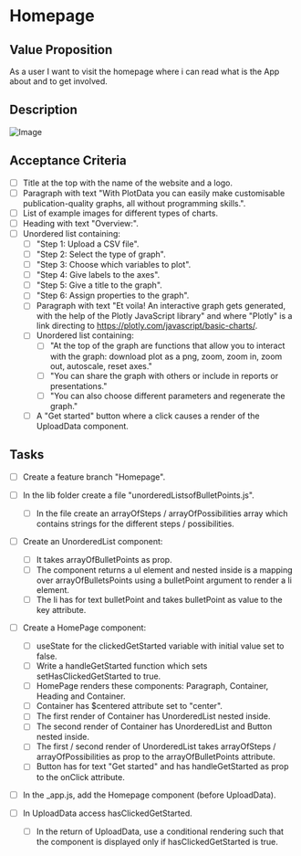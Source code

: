 # Homepage

## Value Proposition

As a user I want to visit the homepage where i can read what is the App about and to get involved.

## Description

![Image](https://github.com/catdieval/capstone-plotdata/assets/148444485/e7380224-5d1f-4fb1-88ce-6b6529426436)

## Acceptance Criteria

- [ ] Title at the top with the name of the website and a logo.
- [ ] Paragraph with text "With PlotData you can easily make customisable publication-quality graphs, all without programming skills.".
- [ ] List of example images for different types of charts.
- [ ] Heading with text "Overview:".
- [ ] Unordered list containing:
  - [ ] "Step 1: Upload a CSV file".
  - [ ] "Step 2: Select the type of graph".
  - [ ] "Step 3: Choose which variables to plot".
  - [ ] "Step 4: Give labels to the axes".
  - [ ] "Step 5: Give a title to the graph".
  - [ ] "Step 6: Assign properties to the graph".
  - [ ] Paragraph with text "Et voila! An interactive graph gets generated, with the help of the Plotly JavaScript library" and where "Plotly" is a link directing to https://plotly.com/javascript/basic-charts/.
  - [ ] Unordered list containing:
    - [ ] "At the top of the graph are functions that allow you to interact with the graph: download plot as a png, zoom, zoom in, zoom out, autoscale, reset axes."
    - [ ] "You can share the graph with others or include in reports or presentations."
    - [ ] "You can also choose different parameters and regenerate the graph."
  - [ ] A "Get started" button where a click causes a render of the UploadData component.

## Tasks

- [ ] Create a feature branch "Homepage".

- [ ] In the lib folder create a file "unorderedListsofBulletPoints.js".

  - [ ] In the file create an arrayOfSteps / arrayOfPossibilities array which contains strings for the different steps / possibilities.

- [ ] Create an UnorderedList component:

  - [ ] It takes arrayOfBulletPoints as prop.
  - [ ] The component returns a ul element and nested inside is a mapping over arrayOfBulletsPoints using a bulletPoint argument to render a li element.
  - [ ] The li has for text bulletPoint and takes bulletPoint as value to the key attribute.

- [ ] Create a HomePage component:

  - [ ] useState for the clickedGetStarted variable with initial value set to false.
  - [ ] Write a handleGetStarted function which sets setHasClickedGetStarted to true.
  - [ ] HomePage renders these components: Paragraph, Container, Heading and Container.
  - [ ] Container has $centered attribute set to "center".
  - [ ] The first render of Container has UnorderedList nested inside.
  - [ ] The second render of Container has UnorderedList and Button nested inside.
  - [ ] The first / second render of UnorderedList takes arrayOfSteps / arrayOfPossibilities as prop to the arrayOfBulletPoints attribute.
  - [ ] Button has for text "Get started" and has handleGetStarted as prop to the onClick attribute.

- [ ] In the \_app.js, add the Homepage component (before UploadData).

- [ ] In UploadData access hasClickedGetStarted.
  - [ ] In the return of UploadData, use a conditional rendering such that the component is displayed only if hasClickedGetStarted is true.
